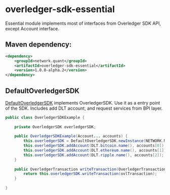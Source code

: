 # overledger-sdk-essential

Essential module implements most of interfaces from Overledger SDK API, except Account interface.

## Maven dependency:

```xml
<dependency>
    <groupId>network.quant</groupId>
    <artifactId>overledger-sdk-essential</artifactId>
    <version>1.0.0-alpha.2</version>
</dependency>
```

## DefaultOverledgerSDK

[DefaultOverledgerSDK](./src/network/quant/essential/DefaultOverledgerSDK.java) implements OverledgerSDK.
Use it as a entry point of the SDK. Includes add DLT account, and request services from BPI layer.

```java
public class OverledgerSDKExample {
    
    private OverledgerSDK overledgerSDK;
    
    public OverledgerSDKExample(Account... accounts) {
        this.overledgerSDK = DefaultOverledgerSDK.newInstance(NETWORK.MAIN);
        this.overledgerSDK.addAccount(DLT.bitcoin.name(), accounts[0]);
        this.overledgerSDK.addAccount(DLT.ethereum.name(), accounts[1]);
        this.overledgerSDK.addAccount(DLT.ripple.name(), accounts[2]);
    }
    
    public OverledgerTransaction writeTransaction(OverledgerTransaction ovlTransaction) {
        return this.overledgerSDK.writeTransaction(ovlTransaction);
    }
    
}
```
